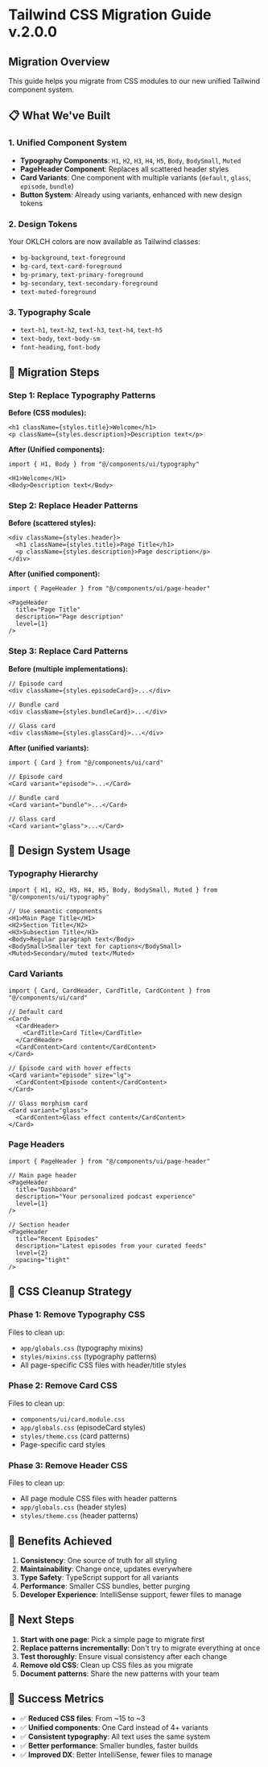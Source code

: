 # Tailwind CSS Migration Guide v.2.0.0

## **Migration Overview**

This guide helps you migrate from CSS modules to our new unified Tailwind component system.

## 📋 **What We've Built**

### 1. **Unified Component System**

- **Typography Components**: `H1`, `H2`, `H3`, `H4`, `H5`, `Body`, `BodySmall`, `Muted`
- **PageHeader Component**: Replaces all scattered header styles
- **Card Variants**: One component with multiple variants (`default`, `glass`, `episode`, `bundle`)
- **Button System**: Already using variants, enhanced with new design tokens

### 2. **Design Tokens**

Your OKLCH colors are now available as Tailwind classes:

- `bg-background`, `text-foreground`
- `bg-card`, `text-card-foreground`
- `bg-primary`, `text-primary-foreground`
- `bg-secondary`, `text-secondary-foreground`
- `text-muted-foreground`

### 3. **Typography Scale**

- `text-h1`, `text-h2`, `text-h3`, `text-h4`, `text-h5`
- `text-body`, `text-body-sm`
- `font-heading`, `font-body`

## 🔄 **Migration Steps**

### Step 1: Replace Typography Patterns

**Before (CSS modules):**

```tsx
<h1 className={styles.title}>Welcome</h1>
<p className={styles.description}>Description text</p>
```

**After (Unified components):**

```tsx
import { H1, Body } from "@/components/ui/typography"

<H1>Welcome</H1>
<Body>Description text</Body>
```

### Step 2: Replace Header Patterns

**Before (scattered styles):**

```tsx
<div className={styles.header}>
  <h1 className={styles.title}>Page Title</h1>
  <p className={styles.description}>Page description</p>
</div>
```

**After (unified component):**

```tsx
import { PageHeader } from "@/components/ui/page-header"

<PageHeader 
  title="Page Title" 
  description="Page description"
  level={1}
/>
```

### Step 3: Replace Card Patterns

**Before (multiple implementations):**

```tsx
// Episode card
<div className={styles.episodeCard}>...</div>

// Bundle card  
<div className={styles.bundleCard}>...</div>

// Glass card
<div className={styles.glassCard}>...</div>
```

**After (unified variants):**

```tsx
import { Card } from "@/components/ui/card"

// Episode card
<Card variant="episode">...</Card>

// Bundle card
<Card variant="bundle">...</Card>

// Glass card
<Card variant="glass">...</Card>
```

## 🎨 **Design System Usage**

### Typography Hierarchy

```tsx
import { H1, H2, H3, H4, H5, Body, BodySmall, Muted } from "@/components/ui/typography"

// Use semantic components
<H1>Main Page Title</H1>
<H2>Section Title</H2>
<H3>Subsection Title</H3>
<Body>Regular paragraph text</Body>
<BodySmall>Smaller text for captions</BodySmall>
<Muted>Secondary/muted text</Muted>
```

### Card Variants

```tsx
import { Card, CardHeader, CardTitle, CardContent } from "@/components/ui/card"

// Default card
<Card>
  <CardHeader>
    <CardTitle>Card Title</CardTitle>
  </CardHeader>
  <CardContent>Card content</CardContent>
</Card>

// Episode card with hover effects
<Card variant="episode" size="lg">
  <CardContent>Episode content</CardContent>
</Card>

// Glass morphism card
<Card variant="glass">
  <CardContent>Glass effect content</CardContent>
</Card>
```

### Page Headers

```tsx
import { PageHeader } from "@/components/ui/page-header"

// Main page header
<PageHeader 
  title="Dashboard" 
  description="Your personalized podcast experience"
  level={1}
/>

// Section header
<PageHeader 
  title="Recent Episodes" 
  description="Latest episodes from your curated feeds"
  level={2}
  spacing="tight"
/>
```

## 🧹 **CSS Cleanup Strategy**

### Phase 1: Remove Typography CSS

Files to clean up:

- `app/globals.css` (typography mixins)
- `styles/mixins.css` (typography patterns)
- All page-specific CSS files with header/title styles

### Phase 2: Remove Card CSS

Files to clean up:

- `components/ui/card.module.css`
- `app/globals.css` (episodeCard styles)
- `styles/theme.css` (card patterns)
- Page-specific card styles

### Phase 3: Remove Header CSS

Files to clean up:

- All page module CSS files with header patterns
- `app/globals.css` (header styles)
- `styles/theme.css` (header patterns)

## 🚀 **Benefits Achieved**

1. **Consistency**: One source of truth for all styling
2. **Maintainability**: Change once, updates everywhere
3. **Type Safety**: TypeScript support for all variants
4. **Performance**: Smaller CSS bundles, better purging
5. **Developer Experience**: IntelliSense support, fewer files to manage

## 📝 **Next Steps**

1. **Start with one page**: Pick a simple page to migrate first
2. **Replace patterns incrementally**: Don't try to migrate everything at once
3. **Test thoroughly**: Ensure visual consistency after each change
4. **Remove old CSS**: Clean up CSS files as you migrate
5. **Document patterns**: Share the new patterns with your team

## 🎯 **Success Metrics**

- ✅ **Reduced CSS files**: From ~15 to ~3
- ✅ **Unified components**: One Card instead of 4+ variants
- ✅ **Consistent typography**: All text uses the same system
- ✅ **Better performance**: Smaller bundles, faster builds
- ✅ **Improved DX**: Better IntelliSense, fewer files to manage
